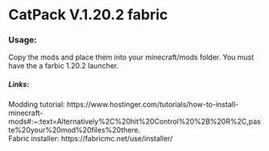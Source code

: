 <h1>CatPack V.1.20.2 fabric</h1>
<h3>Usage:</h3>
<p>Copy the mods and place them into your minecraft/mods folder. You must have the a farbic 1.20.2 launcher.</p>
<h5>Links:</h5>
Modding tutorial: <url id="url1">https://www.hostinger.com/tutorials/how-to-install-minecraft-mods#:~:text=Alternatively%2C%20hit%20Control%20%2B%20R%2C,paste%20your%20mod%20files%20there.</url><br>
Fabric installer: <url id="url2">https://fabricmc.net/use/installer/</url>
